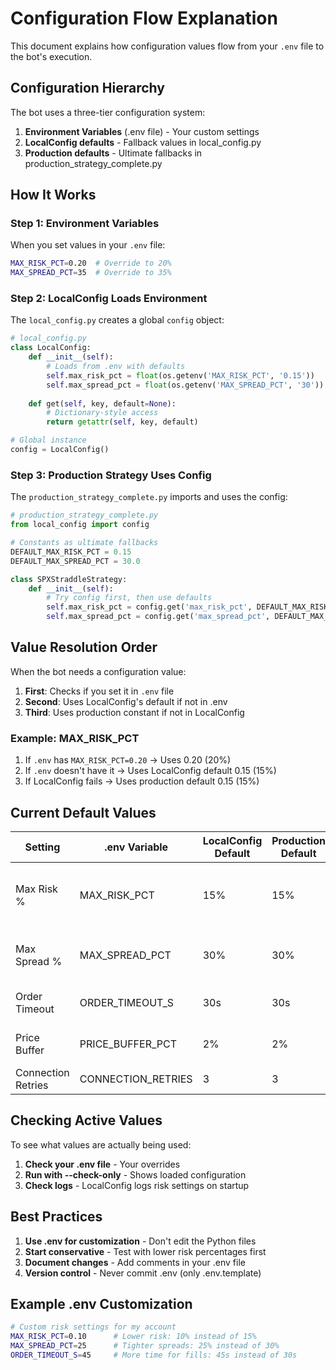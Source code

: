 # Configuration Flow Explanation

This document explains how configuration values flow from your `.env` file to the bot's execution.

## Configuration Hierarchy

The bot uses a three-tier configuration system:

1. **Environment Variables** (.env file) - Your custom settings
2. **LocalConfig defaults** - Fallback values in local_config.py
3. **Production defaults** - Ultimate fallbacks in production_strategy_complete.py

## How It Works

### Step 1: Environment Variables
When you set values in your `.env` file:
```bash
MAX_RISK_PCT=0.20  # Override to 20%
MAX_SPREAD_PCT=35  # Override to 35%
```

### Step 2: LocalConfig Loads Environment
The `local_config.py` creates a global `config` object:
```python
# local_config.py
class LocalConfig:
    def __init__(self):
        # Loads from .env with defaults
        self.max_risk_pct = float(os.getenv('MAX_RISK_PCT', '0.15'))
        self.max_spread_pct = float(os.getenv('MAX_SPREAD_PCT', '30'))
    
    def get(self, key, default=None):
        # Dictionary-style access
        return getattr(self, key, default)

# Global instance
config = LocalConfig()
```

### Step 3: Production Strategy Uses Config
The `production_strategy_complete.py` imports and uses the config:
```python
# production_strategy_complete.py
from local_config import config

# Constants as ultimate fallbacks
DEFAULT_MAX_RISK_PCT = 0.15
DEFAULT_MAX_SPREAD_PCT = 30.0

class SPXStraddleStrategy:
    def __init__(self):
        # Try config first, then use defaults
        self.max_risk_pct = config.get('max_risk_pct', DEFAULT_MAX_RISK_PCT)
        self.max_spread_pct = config.get('max_spread_pct', DEFAULT_MAX_SPREAD_PCT)
```

## Value Resolution Order

When the bot needs a configuration value:

1. **First**: Checks if you set it in `.env` file
2. **Second**: Uses LocalConfig's default if not in .env
3. **Third**: Uses production constant if not in LocalConfig

### Example: MAX_RISK_PCT

1. If `.env` has `MAX_RISK_PCT=0.20` → Uses 0.20 (20%)
2. If `.env` doesn't have it → Uses LocalConfig default 0.15 (15%)
3. If LocalConfig fails → Uses production default 0.15 (15%)

## Current Default Values

| Setting | .env Variable | LocalConfig Default | Production Default | Purpose |
|---------|--------------|--------------------|--------------------|---------|
| Max Risk % | MAX_RISK_PCT | 15% | 15% | Max % of account per trade |
| Max Spread % | MAX_SPREAD_PCT | 30% | 30% | Max bid-ask spread allowed |
| Order Timeout | ORDER_TIMEOUT_S | 30s | 30s | Time to wait for fills |
| Price Buffer | PRICE_BUFFER_PCT | 2% | 2% | Initial order buffer |
| Connection Retries | CONNECTION_RETRIES | 3 | 3 | API retry attempts |

## Checking Active Values

To see what values are actually being used:

1. **Check your .env file** - Your overrides
2. **Run with --check-only** - Shows loaded configuration
3. **Check logs** - LocalConfig logs risk settings on startup

## Best Practices

1. **Use .env for customization** - Don't edit the Python files
2. **Start conservative** - Test with lower risk percentages first
3. **Document changes** - Add comments in your .env file
4. **Version control** - Never commit .env (only .env.template)

## Example .env Customization

```bash
# Custom risk settings for my account
MAX_RISK_PCT=0.10      # Lower risk: 10% instead of 15%
MAX_SPREAD_PCT=25      # Tighter spreads: 25% instead of 30%
ORDER_TIMEOUT_S=45     # More time for fills: 45s instead of 30s
```